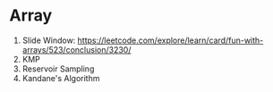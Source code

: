 
# Array

1. Slide Window: https://leetcode.com/explore/learn/card/fun-with-arrays/523/conclusion/3230/
2. KMP
3. Reservoir Sampling
4. Kandane's Algorithm
